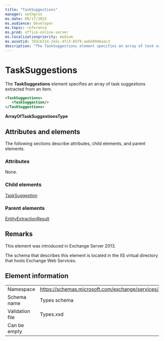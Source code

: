 ```yaml
---
title: "TaskSuggestions"
manager: sethgros
ms.date: 09/17/2015
ms.audience: Developer
ms.topic: reference
ms.prod: office-online-server
ms.localizationpriority: medium
ms.assetid: 7d3c6314-2a5c-4fc3-b5f9-ae6d4946aac3
description: "The TaskSuggestions element specifies an array of task suggestions extracted from an item."
---
```


# TaskSuggestions

The **TaskSuggestions** element specifies an array of task suggestions extracted from an item. 
  
```XML
<TaskSuggestions>
   <TaskSuggestion/>
</TaskSuggestions>
```

**ArrayOfTaskSuggestionsType**

## Attributes and elements

The following sections describe attributes, child elements, and parent elements.
  
### Attributes

None.
  
### Child elements

[TaskSuggestion](tasksuggestion.md)
  
### Parent elements

[EntityExtractionResult](entityextractionresult.md)
  
## Remarks

This element was introduced in Exchange Server 2013.
  
The schema that describes this element is located in the IIS virtual directory that hosts Exchange Web Services.
  
## Element information

|||
|:-----|:-----|
|Namespace  <br/> |https://schemas.microsoft.com/exchange/services/2006/types  <br/> |
|Schema name  <br/> |Types schema  <br/> |
|Validation file  <br/> |Types.xsd  <br/> |
|Can be empty  <br/> ||
   

